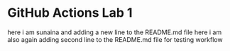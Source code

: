 # GitHub Actions Lab 1
here i am sunaina and adding a new line to the README.md file
here i am also again adding second line to the README.md file for testing workflow
